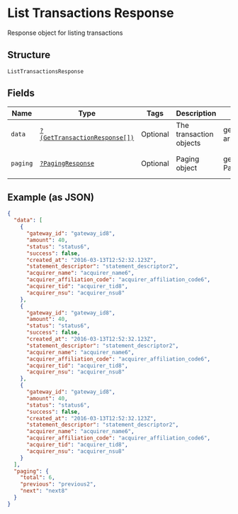 
# List Transactions Response

Response object for listing transactions

## Structure

`ListTransactionsResponse`

## Fields

| Name | Type | Tags | Description | Getter | Setter |
|  --- | --- | --- | --- | --- | --- |
| `data` | [`?(GetTransactionResponse[])`](../../doc/models/get-transaction-response.md) | Optional | The transaction objects | getData(): ?array | setData(?array data): void |
| `paging` | [`?PagingResponse`](../../doc/models/paging-response.md) | Optional | Paging object | getPaging(): ?PagingResponse | setPaging(?PagingResponse paging): void |

## Example (as JSON)

```json
{
  "data": [
    {
      "gateway_id": "gateway_id8",
      "amount": 40,
      "status": "status6",
      "success": false,
      "created_at": "2016-03-13T12:52:32.123Z",
      "statement_descriptor": "statement_descriptor2",
      "acquirer_name": "acquirer_name6",
      "acquirer_affiliation_code": "acquirer_affiliation_code6",
      "acquirer_tid": "acquirer_tid8",
      "acquirer_nsu": "acquirer_nsu8"
    },
    {
      "gateway_id": "gateway_id8",
      "amount": 40,
      "status": "status6",
      "success": false,
      "created_at": "2016-03-13T12:52:32.123Z",
      "statement_descriptor": "statement_descriptor2",
      "acquirer_name": "acquirer_name6",
      "acquirer_affiliation_code": "acquirer_affiliation_code6",
      "acquirer_tid": "acquirer_tid8",
      "acquirer_nsu": "acquirer_nsu8"
    },
    {
      "gateway_id": "gateway_id8",
      "amount": 40,
      "status": "status6",
      "success": false,
      "created_at": "2016-03-13T12:52:32.123Z",
      "statement_descriptor": "statement_descriptor2",
      "acquirer_name": "acquirer_name6",
      "acquirer_affiliation_code": "acquirer_affiliation_code6",
      "acquirer_tid": "acquirer_tid8",
      "acquirer_nsu": "acquirer_nsu8"
    }
  ],
  "paging": {
    "total": 6,
    "previous": "previous2",
    "next": "next8"
  }
}
```

